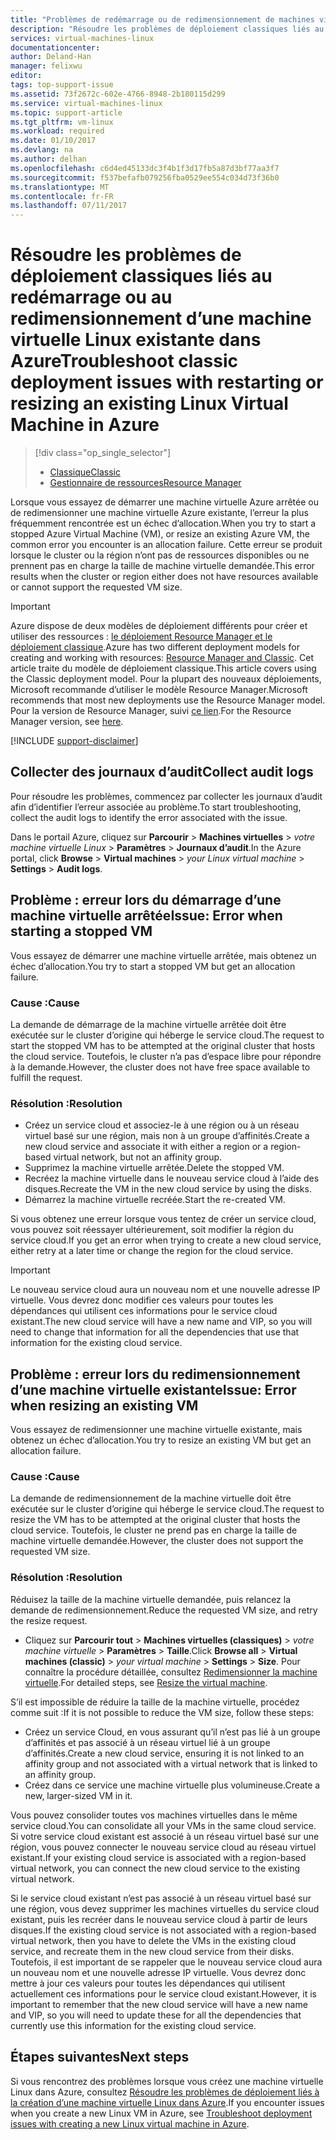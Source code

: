 ```yaml
---
title: "Problèmes de redémarrage ou de redimensionnement de machines virtuelles | Microsoft Docs"
description: "Résoudre les problèmes de déploiement classiques liés au redémarrage ou au redimensionnement d’une machine virtuelle Linux existante dans Azure"
services: virtual-machines-linux
documentationcenter: 
author: Deland-Han
manager: felixwu
editor: 
tags: top-support-issue
ms.assetid: 73f2672c-602e-4766-8948-2b180115d299
ms.service: virtual-machines-linux
ms.topic: support-article
ms.tgt_pltfrm: vm-linux
ms.workload: required
ms.date: 01/10/2017
ms.devlang: na
ms.author: delhan
ms.openlocfilehash: c6d4ed45133dc3f4b1f3d17fb5a87d3bf77aa3f7
ms.sourcegitcommit: f537befafb079256fba0529ee554c034d73f36b0
ms.translationtype: MT
ms.contentlocale: fr-FR
ms.lasthandoff: 07/11/2017
---
```

# <a name="troubleshoot-classic-deployment-issues-with-restarting-or-resizing-an-existing-linux-virtual-machine-in-azure"></a><span data-ttu-id="4cfb1-103">Résoudre les problèmes de déploiement classiques liés au redémarrage ou au redimensionnement d’une machine virtuelle Linux existante dans Azure</span><span class="sxs-lookup"><span data-stu-id="4cfb1-103">Troubleshoot classic deployment issues with restarting or resizing an existing Linux Virtual Machine in Azure</span></span>
> [!div class="op_single_selector"]
> * [<span data-ttu-id="4cfb1-104">Classique</span><span class="sxs-lookup"><span data-stu-id="4cfb1-104">Classic</span></span>](restart-resize-error-troubleshooting.md)
> * [<span data-ttu-id="4cfb1-105">Gestionnaire de ressources</span><span class="sxs-lookup"><span data-stu-id="4cfb1-105">Resource Manager</span></span>](../restart-resize-error-troubleshooting.md?toc=%2fazure%2fvirtual-machines%2flinux%2ftoc.json)
> 
> 

<span data-ttu-id="4cfb1-106">Lorsque vous essayez de démarrer une machine virtuelle Azure arrêtée ou de redimensionner une machine virtuelle Azure existante, l’erreur la plus fréquemment rencontrée est un échec d’allocation.</span><span class="sxs-lookup"><span data-stu-id="4cfb1-106">When you try to start a stopped Azure Virtual Machine (VM), or resize an existing Azure VM, the common error you encounter is an allocation failure.</span></span> <span data-ttu-id="4cfb1-107">Cette erreur se produit lorsque le cluster ou la région n’ont pas de ressources disponibles ou ne prennent pas en charge la taille de machine virtuelle demandée.</span><span class="sxs-lookup"><span data-stu-id="4cfb1-107">This error results when the cluster or region either does not have resources available or cannot support the requested VM size.</span></span>

> [!IMPORTANT] 
> <span data-ttu-id="4cfb1-108">Azure dispose de deux modèles de déploiement différents pour créer et utiliser des ressources : [le déploiement Resource Manager et le déploiement classique](../../../resource-manager-deployment-model.md).</span><span class="sxs-lookup"><span data-stu-id="4cfb1-108">Azure has two different deployment models for creating and working with resources: [Resource Manager and Classic](../../../resource-manager-deployment-model.md).</span></span> <span data-ttu-id="4cfb1-109">Cet article traite du modèle de déploiement classique.</span><span class="sxs-lookup"><span data-stu-id="4cfb1-109">This article covers using the Classic deployment model.</span></span> <span data-ttu-id="4cfb1-110">Pour la plupart des nouveaux déploiements, Microsoft recommande d’utiliser le modèle Resource Manager.</span><span class="sxs-lookup"><span data-stu-id="4cfb1-110">Microsoft recommends that most new deployments use the Resource Manager model.</span></span> <span data-ttu-id="4cfb1-111">Pour la version de Resource Manager, suivi [ce lien](../restart-resize-error-troubleshooting.md?toc=%2fazure%2fvirtual-machines%2flinux%2ftoc.json).</span><span class="sxs-lookup"><span data-stu-id="4cfb1-111">For the Resource Manager version, see [here](../restart-resize-error-troubleshooting.md?toc=%2fazure%2fvirtual-machines%2flinux%2ftoc.json).</span></span>

[!INCLUDE [support-disclaimer](../../../../includes/support-disclaimer.md)]

## <a name="collect-audit-logs"></a><span data-ttu-id="4cfb1-112">Collecter des journaux d’audit</span><span class="sxs-lookup"><span data-stu-id="4cfb1-112">Collect audit logs</span></span>
<span data-ttu-id="4cfb1-113">Pour résoudre les problèmes, commencez par collecter les journaux d’audit afin d’identifier l’erreur associée au problème.</span><span class="sxs-lookup"><span data-stu-id="4cfb1-113">To start troubleshooting, collect the audit logs to identify the error associated with the issue.</span></span>

<span data-ttu-id="4cfb1-114">Dans le portail Azure, cliquez sur **Parcourir** > **Machines virtuelles** > *votre machine virtuelle Linux* > **Paramètres** > **Journaux d’audit**.</span><span class="sxs-lookup"><span data-stu-id="4cfb1-114">In the Azure portal, click **Browse** > **Virtual machines** > *your Linux virtual machine* > **Settings** > **Audit logs**.</span></span>

## <a name="issue-error-when-starting-a-stopped-vm"></a><span data-ttu-id="4cfb1-115">Problème : erreur lors du démarrage d’une machine virtuelle arrêtée</span><span class="sxs-lookup"><span data-stu-id="4cfb1-115">Issue: Error when starting a stopped VM</span></span>
<span data-ttu-id="4cfb1-116">Vous essayez de démarrer une machine virtuelle arrêtée, mais obtenez un échec d’allocation.</span><span class="sxs-lookup"><span data-stu-id="4cfb1-116">You try to start a stopped VM but get an allocation failure.</span></span>

### <a name="cause"></a><span data-ttu-id="4cfb1-117">Cause :</span><span class="sxs-lookup"><span data-stu-id="4cfb1-117">Cause</span></span>
<span data-ttu-id="4cfb1-118">La demande de démarrage de la machine virtuelle arrêtée doit être exécutée sur le cluster d’origine qui héberge le service cloud.</span><span class="sxs-lookup"><span data-stu-id="4cfb1-118">The request to start the stopped VM has to be attempted at the original cluster that hosts the cloud service.</span></span> <span data-ttu-id="4cfb1-119">Toutefois, le cluster n’a pas d’espace libre pour répondre à la demande.</span><span class="sxs-lookup"><span data-stu-id="4cfb1-119">However, the cluster does not have free space available to fulfill the request.</span></span>

### <a name="resolution"></a><span data-ttu-id="4cfb1-120">Résolution :</span><span class="sxs-lookup"><span data-stu-id="4cfb1-120">Resolution</span></span>
* <span data-ttu-id="4cfb1-121">Créez un service cloud et associez-le à une région ou à un réseau virtuel basé sur une région, mais non à un groupe d’affinités.</span><span class="sxs-lookup"><span data-stu-id="4cfb1-121">Create a new cloud service and associate it with either a region or a region-based virtual network, but not an affinity group.</span></span>
* <span data-ttu-id="4cfb1-122">Supprimez la machine virtuelle arrêtée.</span><span class="sxs-lookup"><span data-stu-id="4cfb1-122">Delete the stopped VM.</span></span>
* <span data-ttu-id="4cfb1-123">Recréez la machine virtuelle dans le nouveau service cloud à l’aide des disques.</span><span class="sxs-lookup"><span data-stu-id="4cfb1-123">Recreate the VM in the new cloud service by using the disks.</span></span>
* <span data-ttu-id="4cfb1-124">Démarrez la machine virtuelle recréée.</span><span class="sxs-lookup"><span data-stu-id="4cfb1-124">Start the re-created VM.</span></span>

<span data-ttu-id="4cfb1-125">Si vous obtenez une erreur lorsque vous tentez de créer un service cloud, vous pouvez soit réessayer ultérieurement, soit modifier la région du service cloud.</span><span class="sxs-lookup"><span data-stu-id="4cfb1-125">If you get an error when trying to create a new cloud service, either retry at a later time or change the region for the cloud service.</span></span>

> [!IMPORTANT]
> <span data-ttu-id="4cfb1-126">Le nouveau service cloud aura un nouveau nom et une nouvelle adresse IP virtuelle. Vous devrez donc modifier ces valeurs pour toutes les dépendances qui utilisent ces informations pour le service cloud existant.</span><span class="sxs-lookup"><span data-stu-id="4cfb1-126">The new cloud service will have a new name and VIP, so you will need to change that information for all the dependencies that use that information for the existing cloud service.</span></span>
> 
> 

## <a name="issue-error-when-resizing-an-existing-vm"></a><span data-ttu-id="4cfb1-127">Problème : erreur lors du redimensionnement d’une machine virtuelle existante</span><span class="sxs-lookup"><span data-stu-id="4cfb1-127">Issue: Error when resizing an existing VM</span></span>
<span data-ttu-id="4cfb1-128">Vous essayez de redimensionner une machine virtuelle existante, mais obtenez un échec d’allocation.</span><span class="sxs-lookup"><span data-stu-id="4cfb1-128">You try to resize an existing VM but get an allocation failure.</span></span>

### <a name="cause"></a><span data-ttu-id="4cfb1-129">Cause :</span><span class="sxs-lookup"><span data-stu-id="4cfb1-129">Cause</span></span>
<span data-ttu-id="4cfb1-130">La demande de redimensionnement de la machine virtuelle doit être exécutée sur le cluster d’origine qui héberge le service cloud.</span><span class="sxs-lookup"><span data-stu-id="4cfb1-130">The request to resize the VM has to be attempted at the original cluster that hosts the cloud service.</span></span> <span data-ttu-id="4cfb1-131">Toutefois, le cluster ne prend pas en charge la taille de machine virtuelle demandée.</span><span class="sxs-lookup"><span data-stu-id="4cfb1-131">However, the cluster does not support the requested VM size.</span></span>

### <a name="resolution"></a><span data-ttu-id="4cfb1-132">Résolution :</span><span class="sxs-lookup"><span data-stu-id="4cfb1-132">Resolution</span></span>
<span data-ttu-id="4cfb1-133">Réduisez la taille de la machine virtuelle demandée, puis relancez la demande de redimensionnement.</span><span class="sxs-lookup"><span data-stu-id="4cfb1-133">Reduce the requested VM size, and retry the resize request.</span></span>

* <span data-ttu-id="4cfb1-134">Cliquez sur **Parcourir tout** > **Machines virtuelles (classiques)** > *votre machine virtuelle* > **Paramètres** > **Taille**.</span><span class="sxs-lookup"><span data-stu-id="4cfb1-134">Click **Browse all** > **Virtual machines (classic)** > *your virtual machine* > **Settings** > **Size**.</span></span> <span data-ttu-id="4cfb1-135">Pour connaître la procédure détaillée, consultez [Redimensionner la machine virtuelle](https://msdn.microsoft.com/library/dn168976.aspx).</span><span class="sxs-lookup"><span data-stu-id="4cfb1-135">For detailed steps, see [Resize the virtual machine](https://msdn.microsoft.com/library/dn168976.aspx).</span></span>

<span data-ttu-id="4cfb1-136">S’il est impossible de réduire la taille de la machine virtuelle, procédez comme suit :</span><span class="sxs-lookup"><span data-stu-id="4cfb1-136">If it is not possible to reduce the VM size, follow these steps:</span></span>

* <span data-ttu-id="4cfb1-137">Créez un service Cloud, en vous assurant qu’il n’est pas lié à un groupe d’affinités et pas associé à un réseau virtuel lié à un groupe d’affinités.</span><span class="sxs-lookup"><span data-stu-id="4cfb1-137">Create a new cloud service, ensuring it is not linked to an affinity group and not associated with a virtual network that is linked to an affinity group.</span></span>
* <span data-ttu-id="4cfb1-138">Créez dans ce service une machine virtuelle plus volumineuse.</span><span class="sxs-lookup"><span data-stu-id="4cfb1-138">Create a new, larger-sized VM in it.</span></span>

<span data-ttu-id="4cfb1-139">Vous pouvez consolider toutes vos machines virtuelles dans le même service cloud.</span><span class="sxs-lookup"><span data-stu-id="4cfb1-139">You can consolidate all your VMs in the same cloud service.</span></span> <span data-ttu-id="4cfb1-140">Si votre service cloud existant est associé à un réseau virtuel basé sur une région, vous pouvez connecter le nouveau service cloud au réseau virtuel existant.</span><span class="sxs-lookup"><span data-stu-id="4cfb1-140">If your existing cloud service is associated with a region-based virtual network, you can connect the new cloud service to the existing virtual network.</span></span>

<span data-ttu-id="4cfb1-141">Si le service cloud existant n’est pas associé à un réseau virtuel basé sur une région, vous devez supprimer les machines virtuelles du service cloud existant, puis les recréer dans le nouveau service cloud à partir de leurs disques.</span><span class="sxs-lookup"><span data-stu-id="4cfb1-141">If the existing cloud service is not associated with a region-based virtual network, then you have to delete the VMs in the existing cloud service, and recreate them in the new cloud service from their disks.</span></span> <span data-ttu-id="4cfb1-142">Toutefois, il est important de se rappeler que le nouveau service cloud aura un nouveau nom et une nouvelle adresse IP virtuelle. Vous devrez donc mettre à jour ces valeurs pour toutes les dépendances qui utilisent actuellement ces informations pour le service cloud existant.</span><span class="sxs-lookup"><span data-stu-id="4cfb1-142">However, it is important to remember that the new cloud service will have a new name and VIP, so you will need to update these for all the dependencies that currently use this information for the existing cloud service.</span></span>

## <a name="next-steps"></a><span data-ttu-id="4cfb1-143">Étapes suivantes</span><span class="sxs-lookup"><span data-stu-id="4cfb1-143">Next steps</span></span>
<span data-ttu-id="4cfb1-144">Si vous rencontrez des problèmes lorsque vous créez une machine virtuelle Linux dans Azure, consultez [Résoudre les problèmes de déploiement liés à la création d’une machine virtuelle Linux dans Azure](../troubleshoot-deployment-new-vm.md?toc=%2fazure%2fvirtual-machines%2flinux%2ftoc.json).</span><span class="sxs-lookup"><span data-stu-id="4cfb1-144">If you encounter issues when you create a new Linux VM in Azure, see [Troubleshoot deployment issues with creating a new Linux virtual machine in Azure](../troubleshoot-deployment-new-vm.md?toc=%2fazure%2fvirtual-machines%2flinux%2ftoc.json).</span></span>

